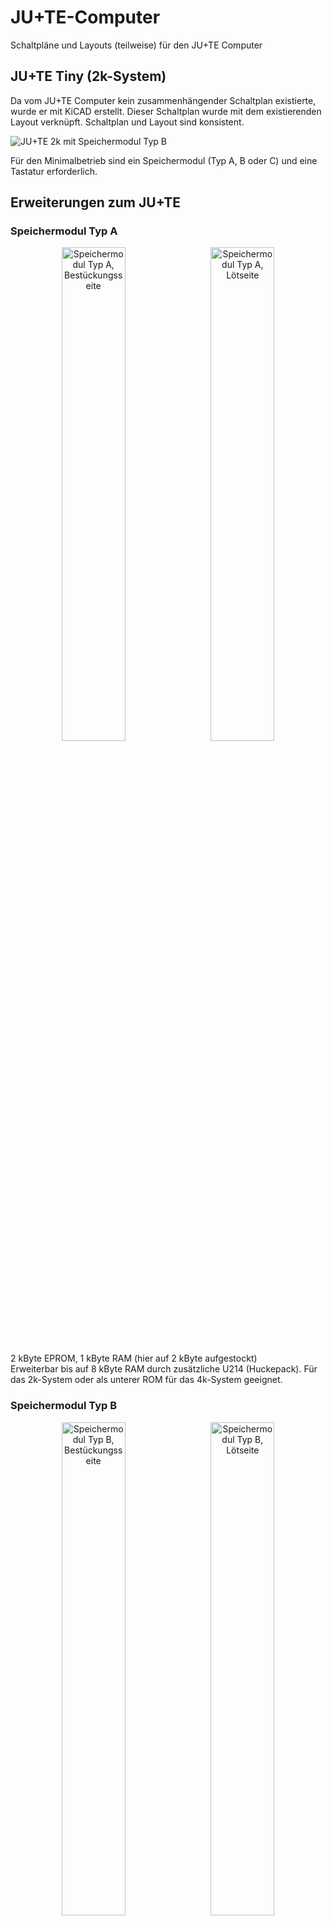 # JU+TE-Computer
Schaltpläne und Layouts (teilweise) für den JU+TE Computer


## JU+TE Tiny (2k-System)
Da vom JU+TE Computer kein zusammenhängender Schaltplan existierte, wurde er mit KiCAD erstellt.
Dieser Schaltplan wurde mit dem existierenden Layout verknüpft.
Schaltplan und Layout sind konsistent.

![JU+TE 2k mit Speichermodul Typ B](Bilder/JUTE_aufgebaut_mit_Speichermodul_B.jpg)

Für den Minimalbetrieb sind ein Speichermodul (Typ A, B oder C) und eine Tastatur erforderlich.


## Erweiterungen zum JU+TE

### Speichermodul Typ A
<p align="center">
  <img alt="Speichermodul Typ A, Bestückungsseite" src="Bilder/Speichermodul_Typ_A__Bestueckungsseite.jpg" width="45%">
&nbsp;
  <img alt="Speichermodul Typ A, Lötseite" src="Bilder/Speichermodul_Typ_A__Loetseite.jpg" width="45%">
</p>
2 kByte EPROM, 1 kByte RAM (hier auf 2 kByte aufgestockt)<br>
Erweiterbar bis auf 8 kByte RAM durch zusätzliche U214 (Huckepack).
Für das 2k-System oder als unterer ROM für das 4k-System geeignet.


### Speichermodul Typ B
<p align="center">
  <img alt="Speichermodul Typ B, Bestückungsseite" src="Bilder/Speichermodul_Typ_B__Bestueckungsseite.jpg" width="45%">
&nbsp;
  <img alt="Speichermodul Typ B, Lötseite" src="Bilder/Speichermodul_Typ_B__Loetseite.jpg" width="45%">
</p>
2 kByte EPROM, 2 kByte RAM<br>
Erweiterbar bis auf 8 kByte RAM durch zusätzliche U6516 (Huckepack).
Für das 2k-System oder als unterer ROM für das 4k-System geeignet.


### Speichermodul Typ C
<p align="center">
  <img alt="Speichermodul Typ C, Bestückungsseite" src="Bilder/Speichermodul_Typ_C__Bestueckungsseite.jpg" width="45%">
&nbsp;
  <img alt="Speichermodul Typ C, Lötseite" src="Bilder/Speichermodul_Typ_C__Loetseite.jpg" width="45%">
</p>
8 kByte EPROM, 8 kByte RAM<br>
Für alle Ausbaustufen geeignet. Wenn das 2k-System oder das 4k-System in einen U2764 (8 kByte EPROM) gebrannt werden, muss das System ab Offset 0800h stehen.
Mit vier dieser Module läßt sich ein Vollausbau des Speichers realisieren (32 kByte RAM, 30 kByte EPROM).
Auch als Videospeicher für die Videoerweiterung nutzbar. In diesem Fall wird der EPROM nicht benötigt.

### Speichermodul Typ D
<p align="center">
  <img alt="Speichermodul Typ D, Bestückungsseite" src="Bilder/Speichermodul_Typ_D__Bestueckungsseite.jpg" width="45%">
&nbsp;
  <img alt="Speichermodul Typ D, Lötseite" src="Bilder/Speichermodul_Typ_D__Loetseite.jpg" width="45%">
</p>
2 kByte EPROM<br>
Das Modul wird nur als Ergänzungsspeicher für das 4k-System benötigt, falls Modul A oder Modul B schon vorhanden sind.


### RAM-Stütze
Dient dem Erhalt des RAM-Inhaltes im ausgeschalteten Zustand für Module mit CMOS-Schaltkreisen (U224, U6516 oder HM6264LP).
Mit verbesserter Reset-Schaltung. Die Reset-Schaltung nutzt die ~9V vom Ladekondesator.


### Magnetbandanschluss
Damit lassen sich Programme auf Band sichern und wieder zurücklesen.
Das Verfahren ist relativ einfach: Die Binärdaten werden über die SIO (Port P3.7) ausgegeben und mit 4,8 kHz vom Port P3.6 moduliert.
Es wird direkt der Speicherinhalt ausgegeben. Es gibt keine Fehlererkennung bzw. -korrektur, kein Dateiname und keine Adressinformation.
Die Schaltung läßt sich optimieren, indem der Pull-Up-Widerstand zwischen OPV (B761) und Inverter (B555) auf z.B. 8 kOhm reduziert wird.
Damit wird das Puls-/Pausverhältnis korrigiert.
Mit anderen Varianten des Magnektbankinterfaces (4k-System, 6k-System) läßt sich am 2k-System nichts mehr abspeichern, da dort der Modulator (DL000) fehlt.


### Magnetbandinterface 4k-System
Modifiziertes und verbessertes Magnetband-Interface für das 4k-System, mit integrierten Videosignalinverter.


### Tastatur
Schaltungsvorschlag für eine 4x12 Matrixtastatur.


### Videoinverter
Ändert die Polarität des Videosignals und erzeugt ein BAS-Signal.
Die Originalschaltung ist sehr empfindlich. Robuster ist die Variante, die auf dem 4k-Magnetbandinterface realisiert ist. 


### UHF-Modulator
Mischt das BAS-Signal auf TV-Kanal 36. Die Erweiterung wird hier nicht weiter beschrieben.


### EPROM-Programmierzusatz
Erweiterung des JU+TE zum EPROM-Programmiergerät für die Typen U2716, U2764 und U27128.


### S3004-Interface
Potentialgetrennte Schnittstelle für die elektronische Schreibmaschine Erika S3004.
Nutzung der Schreibmaschine als Drucker.
Da der Rückkanal nicht verwendet wird, kann die Schreimaschine nicht als Tastatur genutzt werden.


### V.24-Interface
Pegelwandlerstufe zur Kopplung mit seriellen Perioheriegeräten (z.B. Drucker) oder zur Rechnerkopplung.
Die Interfaceschaltung nutzt die 9V-Spannung vom Ladekondensator.


### IFSS-Interface
Schnittstelle nach dem Prinzip der gekoppelten Stromschleifen, IFSS (Interface seriell sternförmig).
Das IFSS-Interface benötigt die 9V-Spannung vom Ladekondensator.


### AD-Wandler
Zur Messung von Spannungen zwischen 0 und 999 mV.


### Videoerweiterung
![Videoerweiterung (Visualisierung)](Bilder/Platine_Videoerweiterung_gerendert.png)
Damit wird die Videosignalerzeugung von einem separaten Prozessor (UB8810) übernommen.
Der Bildspicher wird im Bereich zwischen %4000 uns %5FFF im System eingeblendet.
Über ein Steuerregister (Adresse %6000) wird festgelegt, auf welche Speicherebenen des Videospeicher zugegriffen wird.

Die mögliche Bildschirmauflösung und die nutzbare Farbtiefe hängt vom Speicherausbau ab:

Speichermodule | Video-RAM | Auflösung | Farbtiefe
-------------- | --------: | :-------: | ---------
1              | 8 kByte   |  320x192  | s/w
2              | 16 kByte  |  640x192  | s/w
4              | 32 kByte  |  320x192  | 16 Farben   
4              | 32 kByte  |  640x192  | 8 Farben

Ob es Software gibt, welche die 640x192 Pixel-Modi nutzt, entzieht sich meiner Kenntniss.
Die Installation der Videoerweiterung erfordert die Verdrahtung zusätzlicher Signale, die nicht am Modulsteckplatz anliegen: TAKT, /CS3, KEY und BUSY


### Speichermodul VRAM
8 kByte RAM
Speichermodul für die Videoerweiterung. Modul ohne EPROM-Speicher.


## JU+TE Kompakt (6k-System)
Im JU+TE Kompakt sind die Videoerweiterung, das Magnetbandinterface (4k-Version), 32 kByte RAM, die RAM-Stütze und 8 kByte EPROM integriert.
Um die Videoerweiterung zu nutzen wird im EPROM das 6k-System eingespielt.


## Nutzung der frei verfügbaren Ports

| Ports                               | P2.0 | P2.1 | P2.2 | P2.3 | P2.4 | P2.5 | P2.6 | P2.7 | P3.0 | P3.1 | P3.2 | P3.3 | P3.4 | P3.5 | P3.6 | P3.7     |
| ----------------------------------- |:----:|:----:|:----:|:----:|:----:|:----:|:----:|:----:|:----:|:----:|:----:|:----:|:----:|:----:|:----:|:--------:|
| JU+TE-Grundplatine (7/1987)         |      |      |      |      |      |      |      |      |      |      |      |      | (BS) |      |      | SYN      |
| Streifenkorrektur (11/1989)         |      |      |      |      |      |      |      |      |      |      |      |      |      | VSYN |      |          |
| Magnetbandinterface (2k, 12/1987)   |      |      |      |      |      |      |      |      | LOAD |      |      |      |      |      | SAVE | Umschalt |
| Magnetbankinterface (4k, ES4.0)     |      |      |      |      |      |      |      |      | LOAD |      |      |      |      |      | SAVE |          |
| Videoerweiterung (6/1990)           |      |      |      |      |      |      |      |      |      |      | BUSY |      | /HR  |      |      |          |
| IFSS-Inferface (10/1989)            |      |      |      |      |      |      |      |      | E    |      |      |      |      |      |      | S        |
| V.24-Interface (HW-SIO, 10/1989)    |      |      |      |      |      |      |      |      | RxD  |      |      |      |      |      |      | TxD      |
| S3004-Interface (HW-SIO, 5/1989)    |      |      |      |      |      |      |      |      |      |      |      |      |      |      |      | TxD      |
| V.24-Interface (SW, K6340, 10/1989) |      |      |      |      |      |      |      |      |      | DSR  |      |      |      | TxD  |      |          |
| S3004-Interface (SW, 5/1989)        |      |      |      |      |      |      |      |      |      | DSR  |      |      |      | TxD  |      |          |
| EPROM-Programmierzusatz (10/1988)   | A+D  | A+D  | A+D  | A+D  | A+D  | A+D  | A+D  | A+D  |      |      |      |      | CTRL | CTRL | CTRL |          |
| AD-Wandler (12/1989)                | QA   | QB   | QC   | QD   | NSD  | MSD  | ISD  |      |      |      |      |      |      |      |      |          |
| Lauflicht (4(1988)                  | LED  | LED  | LED  | LED  | LED  | LED  | LED  | LED  |      |      |      |      |      |      |      |          |
| ROM-Bank (ES4.0 und 6k)             |      |      |      |      |      |      |      |      |      |      |      |      |      | /BR  |      | STEP     |
| ROM-Bank (ES1988)                   |      |      |      |      |      |      |      |      |      |      |      |      |      | STEP |      |          |
|                                     |      |      |      |      |      |      |      |      |      |      |      |      |      |      |      |          |

Legende:  
A+D = Adresse und Daten  
BR = bank reset, Bank zurücksetzen  
BS = bank switch, Bankumschaltung, bisher keine Nutzung bekannt  
BUSY = Zugriff ohne Bildstörung  
CTRL = Steuerleitung  
DSR = Dataset Read, Empfangsbereitschaft  
E = Empfang  
HR = high resolution, Umschaltung Grafikmodus  
RxD = Empfangsdaten  
S = Senden  
STEP = Bank weiterschalten  
SYN = Synchronsignal für Video  
TxD = Sendedaten  
VSYN = Zeilensynchronisierung  


## Quellen  
https://hc-ddr.hucki.net/wiki/lib/exe/fetch.php/tiny/jutecomp1.pdf  
https://hc-ddr.hucki.net/wiki/lib/exe/fetch.php/tiny/jutecomp2.pdf  
https://hc-ddr.hucki.net/wiki/lib/exe/fetch.php/tiny/jutecomp3.pdf  
